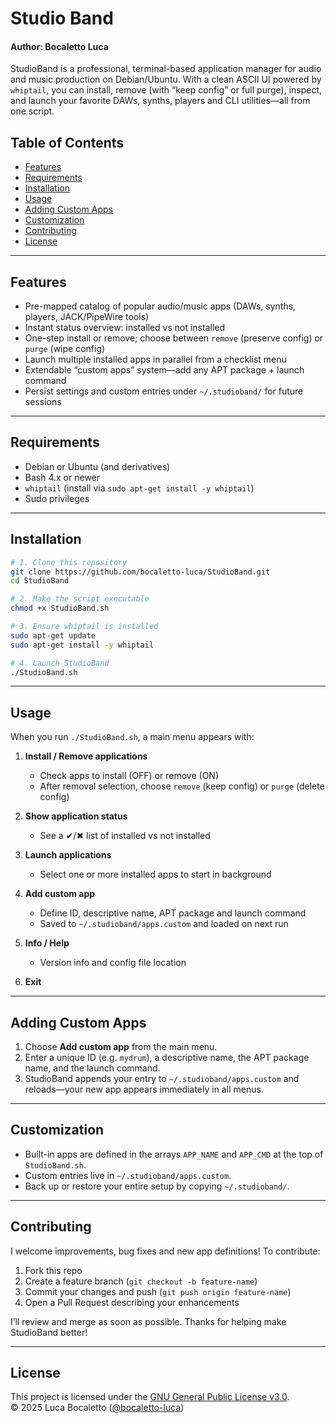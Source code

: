 # Studio Band
#### Author: Bocaletto Luca

StudioBand is a professional, terminal-based application manager for audio and music production on Debian/Ubuntu. With a clean ASCII UI powered by `whiptail`, you can install, remove (with “keep config” or full purge), inspect, and launch your favorite DAWs, synths, players and CLI utilities—all from one script.

## Table of Contents

- [Features](#features)  
- [Requirements](#requirements)  
- [Installation](#installation)  
- [Usage](#usage)  
- [Adding Custom Apps](#adding-custom-apps)  
- [Customization](#customization)  
- [Contributing](#contributing)  
- [License](#license)  

---

## Features

- Pre-mapped catalog of popular audio/music apps (DAWs, synths, players, JACK/PipeWire tools)  
- Instant status overview: installed vs not installed  
- One-step install or remove; choose between `remove` (preserve config) or `purge` (wipe config)  
- Launch multiple installed apps in parallel from a checklist menu  
- Extendable “custom apps” system—add any APT package + launch command  
- Persist settings and custom entries under `~/.studioband/` for future sessions  

---

## Requirements

- Debian or Ubuntu (and derivatives)  
- Bash 4.x or newer  
- `whiptail` (install via `sudo apt-get install -y whiptail`)  
- Sudo privileges  

---

## Installation

```bash
# 1. Clone this repository
git clone https://github.com/bocaletto-luca/StudioBand.git
cd StudioBand

# 2. Make the script executable
chmod +x StudioBand.sh

# 3. Ensure whiptail is installed
sudo apt-get update
sudo apt-get install -y whiptail

# 4. Launch StudioBand
./StudioBand.sh
```

---

## Usage

When you run `./StudioBand.sh`, a main menu appears with:

1. **Install / Remove applications**  
   - Check apps to install (OFF) or remove (ON)  
   - After removal selection, choose `remove` (keep config) or `purge` (delete config)  

2. **Show application status**  
   - See a ✔/✖ list of installed vs not installed  

3. **Launch applications**  
   - Select one or more installed apps to start in background  

4. **Add custom app**  
   - Define ID, descriptive name, APT package and launch command  
   - Saved to `~/.studioband/apps.custom` and loaded on next run  

5. **Info / Help**  
   - Version info and config file location  

6. **Exit**  

---

## Adding Custom Apps

1. Choose **Add custom app** from the main menu.  
2. Enter a unique ID (e.g. `mydrum`), a descriptive name, the APT package name, and the launch command.  
3. StudioBand appends your entry to `~/.studioband/apps.custom` and reloads—your new app appears immediately in all menus.

---

## Customization

- Built-in apps are defined in the arrays `APP_NAME` and `APP_CMD` at the top of `StudioBand.sh`.  
- Custom entries live in `~/.studioband/apps.custom`.  
- Back up or restore your entire setup by copying `~/.studioband/`.

---

## Contributing

I welcome improvements, bug fixes and new app definitions! To contribute:

1. Fork this repo  
2. Create a feature branch (`git checkout -b feature-name`)  
3. Commit your changes and push (`git push origin feature-name`)  
4. Open a Pull Request describing your enhancements  

I’ll review and merge as soon as possible. Thanks for helping make StudioBand better!

---

## License

This project is licensed under the [GNU General Public License v3.0](LICENSE).  
© 2025 Luca Bocaletto ([@bocaletto-luca](https://github.com/bocaletto-luca))  
